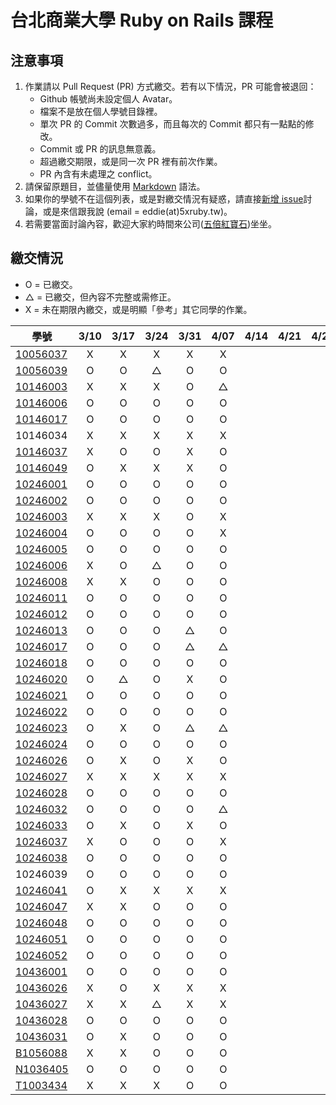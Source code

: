 # 台北商業大學 Ruby on Rails 課程

## 注意事項

1. 作業請以 Pull Request (PR) 方式繳交。若有以下情況，PR 可能會被退回：
   * Github 帳號尚未設定個人 Avatar。
   * 檔案不是放在個人學號目錄裡。
   * 單次 PR 的 Commit 次數過多，而且每次的 Commit 都只有一點點的修改。
   * Commit 或 PR 的訊息無意義。
   * 超過繳交期限，或是同一次 PR 裡有前次作業。
   * PR 內含有未處理之 conflict。
2. 請保留原題目，並儘量使用 [Markdown](http://daringfireball.net/projects/markdown/) 語法。
3. 如果你的學號不在這個列表，或是對繳交情況有疑惑，請直接[新增 issue](https://github.com/kaochenlong/ntub_homework/issues/new)討論，或是來信跟我說 (email = eddie(at)5xruby.tw)。
4. 若需要當面討論內容，歡迎大家約時間來公司([五倍紅寶石](https://5xruby.tw/))坐坐。

## 繳交情況

* O = 已繳交。
* △ = 已繳交，但內容不完整或需修正。
* X = 未在期限內繳交，或是明顯「參考」其它同學的作業。

| 學號      |  3/10  |  3/17  |  3/24  |  3/31  |  4/07  |  4/14  |  4/21  |  4/28  |  5/05  |  5/12  |  5/19  |  5/26  |
| --------- |:------:|:------:|:------:|:------:|:------:|:------:|:------:|:------:|:------:|:------:|:------:|:------:|
| [10056037](https://github.com/Kelvin513)  |   X    |   X    |   X    |   X    |    X   |        |        |        |        |        |        |        |
| [10056039](https://github.com/michael85731)  |   O    |   O    |   △    |    O   |   O    |        |        |        |        |        |        |        |
| [10146003](https://github.com/r3850355)  |   X    |   X    |   X    |    O   |    △   |        |        |        |        |        |        |        |
| [10146006](https://github.com/benjak135765)  |   O    |   O    |   O    |    O   |   O    |        |        |        |        |        |        |        |
| [10146017](https://github.com/zerox12311)  |   O    |   O    |   O    |   O    |    O   |        |        |        |        |        |        |        |
| 10146034  |   X    |   X    |   X    |   X    |    X   |        |        |        |        |        |        |        |
| [10146037](https://github.com/a31011andy)  |   X    |   O    |   O    |   X    |   O   |        |        |        |        |        |        |        |
| [10146049](https://github.com/BrookJ)  |   O    |   X    |   X    |    X   |    O   |        |        |        |        |        |        |        |
| [10246001](https://github.com/Lai10)  |   O    |   O    |   O    |   O    |   O    |        |        |        |        |        |        |        |
| [10246002](https://github.com/fanyaping)  |   O    |   O    |    O   |    O   |    O   |        |        |        |        |        |        |        |
| [10246003](https://github.com/r3850355)  |   X    |   X    |    X   |    O   |   X    |        |        |        |        |        |        |        |
| [10246004](https://github.com/Casky1108)  |   O    |   O    |   O    |    O   |   X    |        |        |        |        |        |        |        |
| [10246005](https://github.com/OtakuXavier)  |   O    |   O    |   O    |   O    |    O   |        |        |        |        |        |        |        |
| [10246006](https://github.com/taiwanboy)  |   X    |   O    |   △   |    O   |   O   |        |        |        |        |        |        |        |
| [10246008](https://github.com/a36love3)  |   X    |   X    |    O   |   O     |    O   |        |        |        |        |        |        |        |
| [10246011](https://github.com/lin19960729)  |   O    |   O    |   O    |   O    |   O    |        |        |        |        |        |        |        |
| [10246012](https://github.com/stefsun1126)  |   O    |   O    |   O    |    O   |   O    |        |        |        |        |        |        |        |
| [10246013](https://github.com/10246013)  |   O    |   O    |    O   |    △   |    O   |        |        |        |        |        |        |        |
| [10246017](https://github.com/a9261020)  |   O    |   O    |    O   |   △    |   △    |        |        |        |        |        |        |        |
| [10246018](https://github.com/shuzhenWu)  |   O    |   O    |   O    |   O    |   O    |        |        |        |        |        |        |        |
| [10246020](https://github.com/z789000d)  |   O    |   △    |    O   |   X    |   O    |        |        |        |        |        |        |        |
| [10246021](https://github.com/yulilin)  |   O    |   O    |    O   |    O   |    O   |        |        |        |        |        |        |        |
| [10246022](https://github.com/w6812763cm)  |   O    |   O    |   O    |   O    |    O    |        |        |        |        |        |        |        |
| [10246023](https://github.com/tsy9005)  |   O    |   X    |    O   |    △   |    △   |        |        |        |        |        |        |        |
| [10246024](https://github.com/k19953014)  |   O    |   O    |   O    |   O    |    O   |        |        |        |        |        |        |        |
| [10246026](https://github.com/tim64195419)  |   O    |   X    |   O   |   X    |   O    |        |        |        |        |        |        |        |
| [10246027](https://github.com/s033742458)  |   X    |   X    |   X    |   X    |   X    |        |        |        |        |        |        |        |
| [10246028](https://github.com/ntub10246028)  |   O    |   O    |   O    |    O   |    O   |        |        |        |        |        |        |        |
| [10246032](https://github.com/lambdaTW)  |   O    |   O    |   O    |    O   |    △   |        |        |        |        |        |        |        |
| [10246033](https://github.com/louis0630)  |   O    |   X    |    O   |   X    |   O    |        |        |        |        |        |        |        |
| [10246037](https://github.com/withney93) |   X    |   O    |   O    |   O    |   X    |        |        |        |        |        |        |        |
| [10246038](https://github.com/zhongyixuan)  |   O    |   O    |   O    |   O    |   O    |        |        |        |        |        |        |        |
| 10246039  |   O    |   O    |   O    |   O    |    O   |        |        |        |        |        |        |        |
| [10246041](https://github.com/x252566)  |   O    |   X    |   X    |   X    |   X    |        |        |        |        |        |        |        |
| [10246047](https://github.com/afresh30508)  |   X    |   X    |   O    |    O   |   O    |        |        |        |        |        |        |        |
| [10246048](https://github.com/tyu012206)  |   O    |   O    |    O   |    O   |    O   |        |        |        |        |        |        |        |
| [10246051](https://github.com/jiaxinxin)  |   O    |   O    |    O   |    O   |    O   |        |        |        |        |        |        |        |
| [10246052](https://github.com/zz5826578)  |   O    |   O    |   O    |    O   |    O   |        |        |        |        |        |        |        |
| [10436001](https://github.com/p129894881)  |   O    |   O    |   O    |    O   |   O    |        |        |        |        |        |        |        |
| [10436026](https://github.com/artery11348)  |   X    |   O    |   X    |   X    |   X    |        |        |        |        |        |        |        |
| [10436027](https://github.com/s033742458)  |   X    |   X    |   △    |   X    |   X    |        |        |        |        |        |        |        |
| [10436028](https://github.com/Hsiao-Chin-Liang)  |   O    |   O    |   O    |   O    |    O   |        |        |        |        |        |        |        |
| [10436031](https://github.com/Lin-Zuyang)  |   O    |   X    |   O    |   O    |   O    |        |        |        |        |        |        |        |
| [B1056088](https://github.com/jc-hsu)  |   X    |   X    |   O    |   O    |    O   |        |        |        |        |        |        |        |
| [N1036405](https://github.com/silvia0223y)  |   O    |   O    |   O    |   O    |   O    |        |        |        |        |        |        |        |
| [T1003434](https://github.com/telsaiori)  |   X    |   X    |   X    |   O    |    O   |        |        |        |        |        |        |        |
